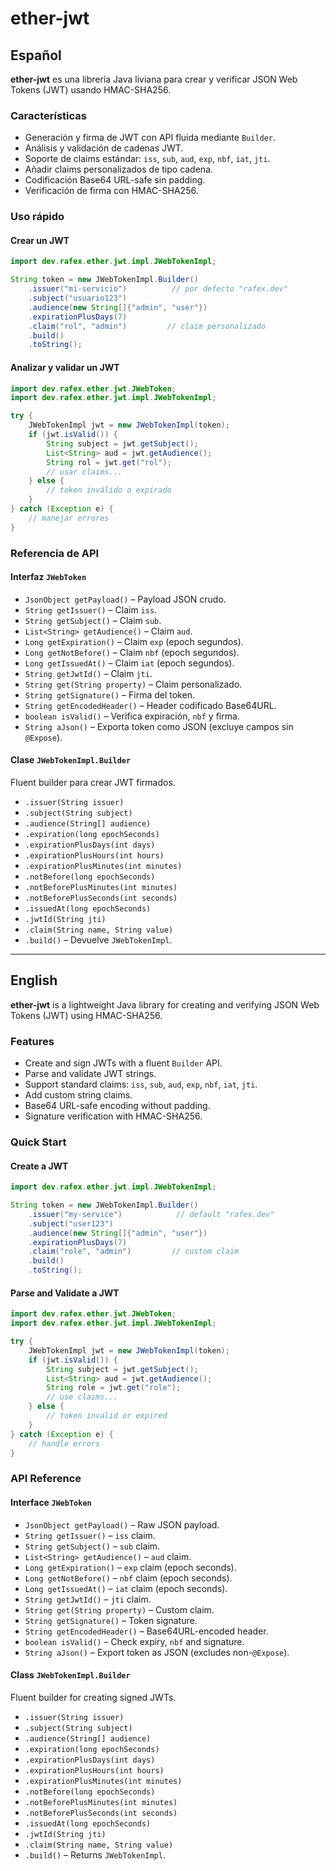 # ether-jwt

## Español

**ether-jwt** es una librería Java liviana para crear y verificar JSON Web Tokens (JWT) usando HMAC-SHA256.

### Características

- Generación y firma de JWT con API fluida mediante `Builder`.
- Análisis y validación de cadenas JWT.
- Soporte de claims estándar: `iss`, `sub`, `aud`, `exp`, `nbf`, `iat`, `jti`.
- Añadir claims personalizados de tipo cadena.
- Codificación Base64 URL-safe sin padding.
- Verificación de firma con HMAC-SHA256.

### Uso rápido

#### Crear un JWT
```java
import dev.rafex.ether.jwt.impl.JWebTokenImpl;

String token = new JWebTokenImpl.Builder()
    .issuer("mi-servicio")          // por defecto "rafex.dev"
    .subject("usuario123")
    .audience(new String[]{"admin", "user"})
    .expirationPlusDays(7)
    .claim("rol", "admin")         // claim personalizado
    .build()
    .toString();
```

#### Analizar y validar un JWT
```java
import dev.rafex.ether.jwt.JWebToken;
import dev.rafex.ether.jwt.impl.JWebTokenImpl;

try {
    JWebTokenImpl jwt = new JWebTokenImpl(token);
    if (jwt.isValid()) {
        String subject = jwt.getSubject();
        List<String> aud = jwt.getAudience();
        String rol = jwt.get("rol");
        // usar claims...
    } else {
        // token inválido o expirado
    }
} catch (Exception e) {
    // manejar errores
}
```

### Referencia de API

#### Interfaz `JWebToken`

- `JsonObject getPayload()` – Payload JSON crudo.
- `String getIssuer()` – Claim `iss`.
- `String getSubject()` – Claim `sub`.
- `List<String> getAudience()` – Claim `aud`.
- `Long getExpiration()` – Claim `exp` (epoch segundos).
- `Long getNotBefore()` – Claim `nbf` (epoch segundos).
- `Long getIssuedAt()` – Claim `iat` (epoch segundos).
- `String getJwtId()` – Claim `jti`.
- `String get(String property)` – Claim personalizado.
- `String getSignature()` – Firma del token.
- `String getEncodedHeader()` – Header codificado Base64URL.
- `boolean isValid()` – Verifica expiración, `nbf` y firma.
- `String aJson()` – Exporta token como JSON (excluye campos sin `@Expose`).

#### Clase `JWebTokenImpl.Builder`
Fluent builder para crear JWT firmados.

- `.issuer(String issuer)`
- `.subject(String subject)`
- `.audience(String[] audience)`
- `.expiration(long epochSeconds)`
- `.expirationPlusDays(int days)`
- `.expirationPlusHours(int hours)`
- `.expirationPlusMinutes(int minutes)`
- `.notBefore(long epochSeconds)`
- `.notBeforePlusMinutes(int minutes)`
- `.notBeforePlusSeconds(int seconds)`
- `.issuedAt(long epochSeconds)`
- `.jwtId(String jti)`
- `.claim(String name, String value)`
- `.build()` – Devuelve `JWebTokenImpl`.

---
## English

**ether-jwt** is a lightweight Java library for creating and verifying JSON Web Tokens (JWT) using HMAC-SHA256.

### Features

- Create and sign JWTs with a fluent `Builder` API.
- Parse and validate JWT strings.
- Support standard claims: `iss`, `sub`, `aud`, `exp`, `nbf`, `iat`, `jti`.
- Add custom string claims.
- Base64 URL-safe encoding without padding.
- Signature verification with HMAC-SHA256.

### Quick Start

#### Create a JWT
```java
import dev.rafex.ether.jwt.impl.JWebTokenImpl;

String token = new JWebTokenImpl.Builder()
    .issuer("my-service")            // default "rafex.dev"
    .subject("user123")
    .audience(new String[]{"admin", "user"})
    .expirationPlusDays(7)
    .claim("role", "admin")         // custom claim
    .build()
    .toString();
```

#### Parse and Validate a JWT
```java
import dev.rafex.ether.jwt.JWebToken;
import dev.rafex.ether.jwt.impl.JWebTokenImpl;

try {
    JWebTokenImpl jwt = new JWebTokenImpl(token);
    if (jwt.isValid()) {
        String subject = jwt.getSubject();
        List<String> aud = jwt.getAudience();
        String role = jwt.get("role");
        // use claims...
    } else {
        // token invalid or expired
    }
} catch (Exception e) {
    // handle errors
}
```

### API Reference

#### Interface `JWebToken`

- `JsonObject getPayload()` – Raw JSON payload.
- `String getIssuer()` – `iss` claim.
- `String getSubject()` – `sub` claim.
- `List<String> getAudience()` – `aud` claim.
- `Long getExpiration()` – `exp` claim (epoch seconds).
- `Long getNotBefore()` – `nbf` claim (epoch seconds).
- `Long getIssuedAt()` – `iat` claim (epoch seconds).
- `String getJwtId()` – `jti` claim.
- `String get(String property)` – Custom claim.
- `String getSignature()` – Token signature.
- `String getEncodedHeader()` – Base64URL-encoded header.
- `boolean isValid()` – Check expiry, `nbf` and signature.
- `String aJson()` – Export token as JSON (excludes non-`@Expose`).

#### Class `JWebTokenImpl.Builder`

Fluent builder for creating signed JWTs.

- `.issuer(String issuer)`
- `.subject(String subject)`
- `.audience(String[] audience)`
- `.expiration(long epochSeconds)`
- `.expirationPlusDays(int days)`
- `.expirationPlusHours(int hours)`
- `.expirationPlusMinutes(int minutes)`
- `.notBefore(long epochSeconds)`
- `.notBeforePlusMinutes(int minutes)`
- `.notBeforePlusSeconds(int seconds)`
- `.issuedAt(long epochSeconds)`
- `.jwtId(String jti)`
- `.claim(String name, String value)`
- `.build()` – Returns `JWebTokenImpl`.
